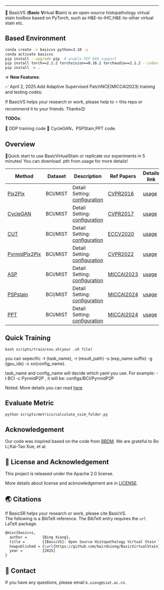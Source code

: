 

---

🧬 BasicVS (**Basic** **V**irtual **S**tain) is an open-source histopathology virtual stain toolbox based on PyTorch, such as H&E-to-IHC,H&E-to-other virtual stain etc.

##  Based Environment 
```bash
conda create -n basicvs python=3.10 -y
conda activate basicvs
pip install --upgrade pip  # enable PEP 660 support
pip install torch==2.1.2 torchvision==0.16.2 torchaudio==2.1.2 --index-url https://download.pytorch.org/whl/cu118
pip install -e .
```

☣ **New Features**:

✅  April 2, 2025.Add Adaptive Supervised PatchNCE(MICCAI2023) training and testing codes: 

If BasicVS helps your research or work, please help to ⭐ this repo or recommend it to your friends. Thanks😊 <br>

**TODOs**:

🔳 DDP training code
🔳  CycleGAN，PSPStain,PPT code.

## Overview
🚀Quick start to use BasicVirtualStain or replicate our experiments in 5 minutes!
You can download .pth from usage for more details!

| Method                                                                                            | Dataset       | Description                                                                                                                                                                                                                | Ref Papers     | Details link                              |
|----------------------------------------------------------------------------------------------------|--------------------|----------------------------------------------------------------------------------------------------------------------------------------------------------------------------------------------------------------------------|--------------------------------------|-----------------------------------------|
| [Pix2Pix]() | BCI/MIST                | Detail Setting: [configuration](./configs/BCI/PyrmidP2P.yaml)                                                                                                                                                        | [CVPR2016](https://arxiv.org/pdf/2204.11425v1)         | [usage](./scripts/train/README.md) |
| [CycleGAN]() | BCI/MIST                | Detail Setting: [configuration](./configs/BCI/PyrmidP2P.yaml)                                                                                                                                                        | [CVPR2017](https://arxiv.org/pdf/2204.11425v1)         | [usage](./scripts/train/README.md) |
| [CUT]() | BCI/MIST                | Detail Setting: [configuration](./configs/BCI/PyrmidP2P.yaml)                                                                                                                                                        | [ECCV2020](https://arxiv.org/pdf/2204.11425v1)         | [usage](./scripts/train/pyrmidp2p_train_bci.sh) |
| [PyrmidPix2Pix]() | BCI/MIST                | Detail Setting: [configuration](./configs/BCI/PyrmidP2P.yaml)                                                                                                                                                        | [CVPR2022](https://arxiv.org/pdf/2204.11425v1)         | [usage](./scripts/train/README.md) |
| [ASP]() | BCI/MIST                | Detail Setting: [configuration](./configs/BCI/ASP.yaml)                                                                                                                                                        | [MICCAI2023](https://arxiv.org/pdf/2303.06193)         | [usage](./scripts/train/README.md) |
| [PSPstain]() | BCI/MIST                | Detail Setting: [configuration](./configs/BCI/ASP.yaml)                                                                                                                                                        | [MICCAI2024](https://arxiv.org/pdf/2303.06193)         | [usage](./scripts/train/README.md) |
| [PPT](https://github.com/coffeeNtv/PPT) | BCI/MIST                | Detail Setting: [configuration](./configs/BCI/ASP.yaml)                                                                                                                                                        | [MICCAI2024](https://link.springer.com/chapter/10.1007/978-3-031-72083-3_17)         | [usage](./scripts/train/README.md) |
## Quick Training
```
bash scripts/train/xxx.sh(your .sh file)
```

you can sepecific -t (task_name), -r (result_path) -s (exp_name suffix) -g (gpu_ids) -c xx(config_name). 

task_name and config_name will decide which yaml you use. For example: -t BCI -c PyrmidP2P , it will be: configs/BCI/PyrmidP2P

Noted:
More details you can read [here](./assets/TrainREADME.md)

## Evaluate Metric
```bash
python scripts/metrics/calculate_ssim_folder.py 
```


## Acknowledgement
Our code was inspired based on the code from [BBDM](https://github.com/xuekt98/BBDM). We are grateful to Bo Li,Kai-Tao Xue, et al.

## 📜 License and Acknowledgement
This project is released under the Apache 2.0 license.

More details about license and acknowledgement are in [LICENSE](./LICENSE/LICENSE).


## 🌏 Citations

If BasicSR helps your research or work, please cite BasicVS.<br>
The following is a BibTeX reference. The BibTeX entry requires the `url` LaTeX package.

``` latex
@misc{basicvs,
  author =       {Bing Xiong},
  title =        {{BasicVS}: Open Source Histopathology Virtual Stain Toolbox},
  howpublished = {\url{https://github.com/bairdxiong/BasicVirtualStain}},
  year =         {2025}
}
```



## 📧 Contact

If you have any questions, please email `b.xiong@siat.ac.cn`.

<br>